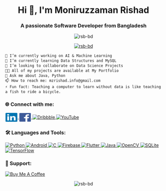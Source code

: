 <h1 align="center">Hi 👋, I'm Moniruzzaman Rishad</h1>
<h3 align="center">A passionate Software Developer from Bangladesh</h3>
<p align="center">
  <img src="https://komarev.com/ghpvc/?username=rsb-bd&label=Profile%20views&color=0e75b6&style=flat" alt="rsb-bd" />
</p>
<p align="center">
  <a href="https://github.com/ryo-ma/github-profile-trophy">
    <img src="https://github-profile-trophy.vercel.app/?username=rsb-bd&theme=gruvbox&no-frame=true&margin-w=15&row=1&column=6" alt="rsb-bd" />
  </a>
</p>

    🔭 I’m currently working on AI & Machine Learning
    🌱 I’m currently learning Data Structures and MySQL
    👯 I’m looking to collaborate on Data Science Projects
    👨‍💻 All of my projects are available at My Portfolio
    💬 Ask me about Java, Python
    📫 How to reach me: mzrishad.info@gmail.com
    ⚡ Fun fact: Teaching a computer to learn without data is like teaching a fish to ride a bicycle.

<h3 align="left">🌐 Connect with me:</h3>
<p align="left">
  <a href="https://www.linkedin.com/in/mzrishad" target="_blank">
    <img align="center" src="https://raw.githubusercontent.com/devicons/devicon/master/icons/linkedin/linkedin-original.svg" alt="LinkedIn" height="30" width="40" />
  </a>
  <a href="https://www.facebook.com/mzrishad" target="_blank">
    <img align="center" src="https://raw.githubusercontent.com/devicons/devicon/master/icons/facebook/facebook-original.svg" alt="Facebook" height="30" width="40" />
  </a>
  <a href="https://dribbble.com/" target="_blank">
    <img align="center" src="https://raw.githubusercontent.com/devicons/devicon/master/icons/dribbble/dribbble-original.svg" alt="Dribbble" height="30" width="40" />
  </a>
  <a href="https://www.youtube.com/c/SolvedOvernight" target="_blank">
    <img align="center" src="https://raw.githubusercontent.com/devicons/devicon/master/icons/youtube/youtube-original.svg" alt="YouTube" height="30" width="40" />
  </a>
<h3 align="left">🛠 Languages and Tools:</h3>
<p align="left">
  <a href="https://www.python.org" target="_blank">
    <img src="https://img.shields.io/badge/Python-3776AB?style=for-the-badge&logo=python&logoColor=white" alt="Python" />
  </a>
  <a href="https://developer.android.com" target="_blank">
    <img src="https://img.shields.io/badge/Android-3DDC84?style=for-the-badge&logo=android&logoColor=white" alt="Android" />
  </a>
  <a href="https://www.cprogramming.com/" target="_blank">
    <img src="https://img.shields.io/badge/C-00599C?style=for-the-badge&logo=c&logoColor=white" alt="C" />
  </a>
  <a href="https://firebase.google.com/" target="_blank">
    <img src="https://img.shields.io/badge/Firebase-FFCA28?style=for-the-badge&logo=firebase&logoColor=black" alt="Firebase" />
  </a>
  <a href="https://flutter.dev" target="_blank">
    <img src="https://img.shields.io/badge/Flutter-02569B?style=for-the-badge&logo=flutter&logoColor=white" alt="Flutter" />
  </a>
  <a href="https://www.java.com" target="_blank">
    <img src="https://img.shields.io/badge/Java-007396?style=for-the-badge&logo=java&logoColor=white" alt="Java" />
  </a>
  <a href="https://opencv.org/" target="_blank">
    <img src="https://img.shields.io/badge/OpenCV-5C3EE8?style=for-the-badge&logo=opencv&logoColor=white" alt="OpenCV" />
  </a>
  <a href="https://www.sqlite.org/" target="_blank">
    <img src="https://img.shields.io/badge/SQLite-003B57?style=for-the-badge&logo=sqlite&logoColor=white" alt="SQLite" />
  </a>
  <a href="https://www.tensorflow.org" target="_blank">
    <img src="https://img.shields.io/badge/TensorFlow-FF6F00?style=for-the-badge&logo=tensorflow&logoColor=white" alt="TensorFlow" />
  </a>
</p>

</p><h3 align="left">💖 Support:</h3>
<p>
  <a href="https://www.buymeacoffee.com/https://buymeacoffee.com/" target="_blank">
    <img src="https://cdn.buymeacoffee.com/buttons/v2/default-yellow.png" height="50" width="210" alt="Buy Me A Coffee" />
  </a>
<p align="center">
  <img src="https://github-readme-stats.vercel.app/api/top-langs?username=rsb-bd&show_icons=true&locale=en&layout=compact&theme=radical&hide_border=true&langs_count=8&title_color=ff6e96&icon_color=ff6e96" alt="rsb-bd" />
</p>
